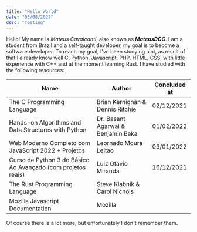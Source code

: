 ```yaml
---
title: "Hello World"
date: "05/08/2022"
desc: "Testing"
---
```


Hello! My name is *Mateus Cavalcanti*, also known as ***MateusDCC***. I am a student from Brazil and a self-taught developer, my goal is to become a software developer. To reach my goal, I've been studying alot, as result of that I already know well C, Python, Javascript, PHP, HTML, CSS, with little experience with C++ and at the moment learning Rust.
I have studied with the following resources:

| Name | Author | Concluded at |
|---|---|---|
| The C Programming Language | Brian Kernighan & Dennis Ritchie | 02/12/2021 |
| Hands-on Algorithms and Data Structures with Python | Dr. Basant Agarwal & Benjamin Baka | 01/02/2022  |
| Web Moderno Completo com JavaScript 2022 + Projetos | Leornado Moura Leitao | 03/01/2022 |
| Curso de Python 3 do Básico Ao Avançado (com projetos reais) | Luiz Otavio Miranda | 16/12/2021 |
| The Rust Programming Language | Steve Klabnik & Carol Nichols | |
| Mozilla Javascript Documentation | Mozilla | |

Of course there is a lot more, but unfortunately I don't remember them.
